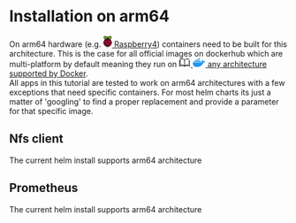 # Installation on arm64

On arm64 hardware (e.g. [![](images/ico/color/raspi_20.png) Raspberry4](https://www.raspberrypi.org/)) containers need to be built for this architecture. 
This is the case for all official images on dockerhub which are multi-platform by default meaning they
run on 
[![](images/ico/book_16.png) ![](images/ico/color/docker_16.png) any architecture supported by Docker](https://www.docker.com/blog/docker-official-images-now-multi-platform/).  
All apps in this tutorial are tested to work on arm64 architectures with a few exceptions that need specific containers. 
For most helm charts its just a matter of 'googling' to find a proper replacement and provide a parameter for that specific image.

## Nfs client

The current helm install supports arm64 architecture

## Prometheus

The current helm install supports arm64 architecture
